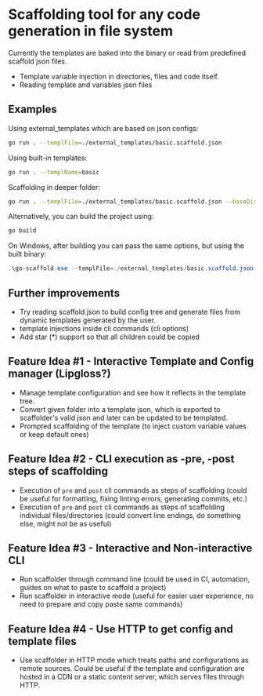 # Scaffolding tool for any code generation in file system

Currently the templates are baked into the binary or read from predefined scaffold json files.

- Template variable injection in directories, files and code itself.
- Reading template and variables json files

## Examples

Using external_templates which are based on json configs:

```sh
go run . --templFile=./external_templates/basic.scaffold.json
```

Using built-in templates:

```sh
go run . --templName=basic
```

Scaffolding in deeper folder:

```sh
go run . --templFile=./external_templates/basic.scaffold.json --baseDir=./nested-root-dir
```

Alternatively, you can build the project using:

```sh
go build
```

On Windows, after building you can pass the same options, but using the built binary:

```powershell
.\go-scaffold.exe --templFile=./external_templates/basic.scaffold.json
```

## Further improvements

- Try reading scaffold.json to build config tree and generate files from dynamic templates generated by the user.
- template injections inside cli commands (cli options)
- Add star (\*) support so that all children could be copied

## Feature Idea #1 - Interactive Template and Config manager (Lipgloss?)

- Manage template configuration and see how it reflects in the template tree.
- Convert given folder into a template json, which is exported to scaffolder's valid json and later can be updated to be templated.
- Prompted scaffolding of the template (to inject custom variable values or keep default ones)

## Feature Idea #2 - CLI execution as -pre, -post steps of scaffolding

- Execution of `pre` and `post` cli commands as steps of scaffolding (could be useful for formatting, fixing linting errors, generating commits, etc.)
- Execution of `pre` and `post` cli commands as steps of scaffolding individual files/directories (could convert line endings, do something else, might not be as useful)

## Feature Idea #3 - Interactive and Non-interactive CLI

- Run scaffolder through command line (could be used in CI, automation, guides on what to paste to scaffold a project)
- Run scaffolder in interactive mode (useful for easier user experience, no need to prepare and copy paste same commands)

## Feature Idea #4 - Use HTTP to get config and template files

- Use scaffolder in HTTP mode which treats paths and configurations as remote sources.
  Could be useful if the template and configuration are hosted in a CDN or a static content server, which serves files through HTTP.
